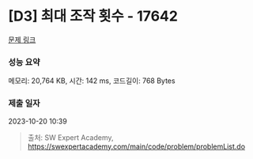 # [D3] 최대 조작 횟수 - 17642 

[문제 링크](https://swexpertacademy.com/main/code/problem/problemDetail.do?contestProbId=AYj_Dz-6qLgDFASl) 

### 성능 요약

메모리: 20,764 KB, 시간: 142 ms, 코드길이: 768 Bytes

### 제출 일자

2023-10-20 10:39



> 출처: SW Expert Academy, https://swexpertacademy.com/main/code/problem/problemList.do